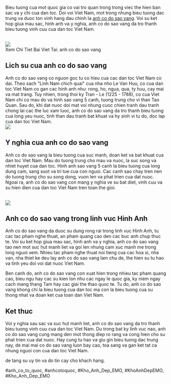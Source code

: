 <p>Bieu tuong cua mot quoc gia co vai tro quan trong trong viec the hien ban sac va y chi cua dan toc. Doi voi Viet Nam, mot trong nhung bieu tuong dac trung va duoc ton vinh hang dau chinh la <a href="https://khoanhdepemo.com/hinh-anh-la-co-viet-nam/">anh co do sao vang</a>. Voi su ket hop giua mau sac, hinh anh va y nghia, anh co do sao vang da tro thanh bieu tuong vinh cuu cua dan toc Viet Nam.</p><br><img src="https://khoanhdepemo.com/wp-content/uploads/2024/12/image-2028-1024x963.png"></br>
Xem Chi Tiet Bai Viet Tai: anh co do sao vang<h2>Lich su cua anh co do sao vang</h2><p>Anh co do sao vang co nguon goc tu co hieu cua cac dan toc Viet Nam co dai. Theo sach "Linh Nam chich quai" cua nha nho Le Van Huu, co cua dan toc Viet Nam co gan cac hinh anh nhu: rong, ho, ngua, qua, ty huu, cay mai va mat trang. Tuy nhien, trong thoi ky Tran - Le (1225 - 1788), co cua Viet Nam chi co mau do va hinh sao vang 5 canh, tuong trung cho vi than Tao Quan. Sau do, khi dat nuoc doi mat voi nhung cuoc chien tranh dau tranh chong lai cac the luc xam luoc, anh co do sao vang da tro thanh bieu tuong cua long yeu nuoc, tinh than dau tranh bat khuat va hy sinh vi tu do, doc lap cua dan toc Viet Nam.<br><img src="https://khoanhdepemo.com/wp-content/uploads/2024/12/image-2039-1024x768.png"></br><h2>Y nghia cua anh co do sao vang</h2><p>Anh co do sao vang la bieu tuong cua suc manh, doan ket va bat khuat cua dan toc Viet Nam. Mau do tuong trung cho mau va nuoc, la suc song va nhiet huyet cua dan toc. Hinh anh sao vang 5 canh la bieu tuong cua long dung cam, sang suot va tri tue cua con nguoi. Cac canh sao chay tren nen do tuong trung cho su song dong, vuon len va phat trien cua dat nuoc. Ngoai ra, anh co do sao vang con mang y nghia ve su bat diet, vinh cuu va su hien dien cua dan toc Viet Nam tren toan the gioi.</p><br><img src="https://khoanhdepemo.com/wp-content/uploads/2024/12/image-2048-1024x731.png"></br><h2>Anh co do sao vang trong linh vuc Hinh Anh</h2><p>Anh co do sao vang da duoc su dung rong rai trong linh vuc Hinh Anh, tu cac tac pham nghe thuat, an pham quang cao den cac buc anh chup thuc te. Voi su ket hop giua mau sac, hinh anh va y nghia, anh co do sao vang tao nen mot suc hut manh liet va goi len nhung cam xuc manh me trong long nguoi xem. Nhieu tac pham nghe thuat noi tieng cua cac hoa si, nha van, nha thiet ke deu lay anh co do sao vang lam chu de, the hien su tu hao va tinh yeu doi voi dat nuoc Viet Nam.<p>Ben canh do, anh co do sao vang con xuat hien trong nhieu tac pham quang cao, bieu ngu hay cac su kien lon nhu cac ngay le quoc gia, ky niem ngay cach mang thang Tam hay cac giai the thao quoc te. Tu do, anh co do sao vang khong chi la bieu tuong cua dan toc ma con la bieu tuong cua su thong nhat va doan ket cua toan dan Viet Nam.</p><h2>Ket thuc</h2><p>Voi y nghia sau sac va suc hut manh liet, anh co do sao vang da tro thanh bieu tuong vinh cuu cua dan toc Viet Nam. Du trong bat ky linh vuc nao, anh co do sao vang cung mang den mot thong diep ro rang va cong hien cho su phat trien cua dat nuoc. Hay cung tu hao va giu gin bieu tuong dac trung nay, de mai mai co do sao vang luon bay cao, toa sang va gan ket tat ca nhung nguoi con cua dan toc Viet Nam.<p>de tang su uy tin va do tin cay cho khach hang.</p>
#anh_co_to_quoc, #anhcotoquoc, #Kho_Anh_Dep_EMO, #KhoAnhDepEMO, #Kho_Anh_Dep_EMO
